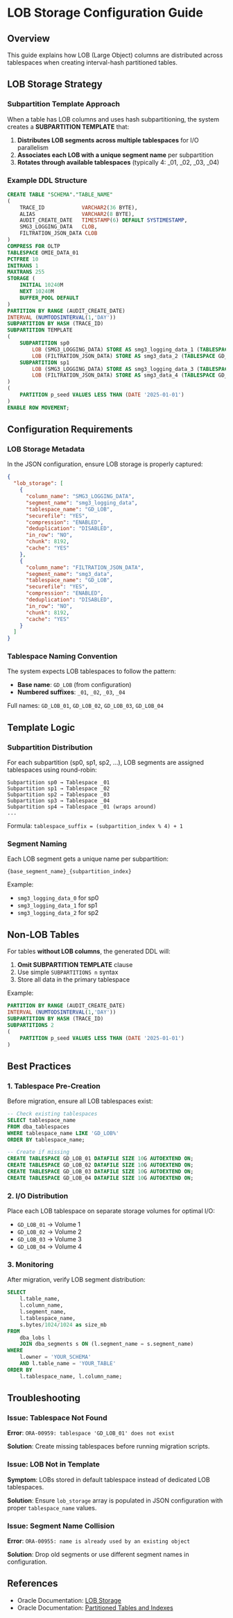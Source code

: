 # LOB Storage Configuration Guide

## Overview

This guide explains how LOB (Large Object) columns are distributed across tablespaces when creating interval-hash partitioned tables.

## LOB Storage Strategy

### Subpartition Template Approach

When a table has LOB columns and uses hash subpartitioning, the system creates a **SUBPARTITION TEMPLATE** that:

1. **Distributes LOB segments across multiple tablespaces** for I/O parallelism
2. **Associates each LOB with a unique segment name** per subpartition
3. **Rotates through available tablespaces** (typically 4: _01, _02, _03, _04)

### Example DDL Structure

```sql
CREATE TABLE "SCHEMA"."TABLE_NAME"
(
    TRACE_ID            VARCHAR2(36 BYTE),
    ALIAS               VARCHAR2(8 BYTE),
    AUDIT_CREATE_DATE   TIMESTAMP(6) DEFAULT SYSTIMESTAMP,
    SMG3_LOGGING_DATA   CLOB,
    FILTRATION_JSON_DATA CLOB
)
COMPRESS FOR OLTP
TABLESPACE OMIE_DATA_01
PCTFREE 10
INITRANS 1
MAXTRANS 255
STORAGE (
    INITIAL 10240M
    NEXT 10240M
    BUFFER_POOL DEFAULT
)
PARTITION BY RANGE (AUDIT_CREATE_DATE)
INTERVAL (NUMTODSINTERVAL(1,'DAY'))
SUBPARTITION BY HASH (TRACE_ID)
SUBPARTITION TEMPLATE
(
    SUBPARTITION sp0
        LOB (SMG3_LOGGING_DATA) STORE AS smg3_logging_data_1 (TABLESPACE GD_LOB_03),
        LOB (FILTRATION_JSON_DATA) STORE AS smg3_data_2 (TABLESPACE GD_LOB_04),
    SUBPARTITION sp1
        LOB (SMG3_LOGGING_DATA) STORE AS smg3_logging_data_3 (TABLESPACE GD_LOB_04),
        LOB (FILTRATION_JSON_DATA) STORE AS smg3_data_4 (TABLESPACE GD_LOB_03)
)
(
    PARTITION p_seed VALUES LESS THAN (DATE '2025-01-01')
)
ENABLE ROW MOVEMENT;
```

## Configuration Requirements

### LOB Storage Metadata

In the JSON configuration, ensure LOB storage is properly captured:

```json
{
  "lob_storage": [
    {
      "column_name": "SMG3_LOGGING_DATA",
      "segment_name": "smg3_logging_data",
      "tablespace_name": "GD_LOB",
      "securefile": "YES",
      "compression": "ENABLED",
      "deduplication": "DISABLED",
      "in_row": "NO",
      "chunk": 8192,
      "cache": "YES"
    },
    {
      "column_name": "FILTRATION_JSON_DATA",
      "segment_name": "smg3_data",
      "tablespace_name": "GD_LOB",
      "securefile": "YES",
      "compression": "ENABLED",
      "deduplication": "DISABLED",
      "in_row": "NO",
      "chunk": 8192,
      "cache": "YES"
    }
  ]
}
```

### Tablespace Naming Convention

The system expects LOB tablespaces to follow the pattern:

- **Base name**: `GD_LOB` (from configuration)
- **Numbered suffixes**: `_01`, `_02`, `_03`, `_04`

Full names: `GD_LOB_01`, `GD_LOB_02`, `GD_LOB_03`, `GD_LOB_04`

## Template Logic

### Subpartition Distribution

For each subpartition (sp0, sp1, sp2, ...), LOB segments are assigned tablespaces using round-robin:

```
Subpartition sp0 → Tablespace _01
Subpartition sp1 → Tablespace _02
Subpartition sp2 → Tablespace _03
Subpartition sp3 → Tablespace _04
Subpartition sp4 → Tablespace _01 (wraps around)
...
```

Formula: `tablespace_suffix = (subpartition_index % 4) + 1`

### Segment Naming

Each LOB segment gets a unique name per subpartition:

```
{base_segment_name}_{subpartition_index}
```

Example:
- `smg3_logging_data_0` for sp0
- `smg3_logging_data_1` for sp1
- `smg3_logging_data_2` for sp2

## Non-LOB Tables

For tables **without LOB columns**, the generated DDL will:

1. **Omit SUBPARTITION TEMPLATE** clause
2. Use simple `SUBPARTITIONS n` syntax
3. Store all data in the primary tablespace

Example:
```sql
PARTITION BY RANGE (AUDIT_CREATE_DATE)
INTERVAL (NUMTODSINTERVAL(1,'DAY'))
SUBPARTITION BY HASH (TRACE_ID)
SUBPARTITIONS 2
(
    PARTITION p_seed VALUES LESS THAN (DATE '2025-01-01')
)
```

## Best Practices

### 1. Tablespace Pre-Creation

Before migration, ensure all LOB tablespaces exist:

```sql
-- Check existing tablespaces
SELECT tablespace_name 
FROM dba_tablespaces 
WHERE tablespace_name LIKE 'GD_LOB%'
ORDER BY tablespace_name;

-- Create if missing
CREATE TABLESPACE GD_LOB_01 DATAFILE SIZE 10G AUTOEXTEND ON;
CREATE TABLESPACE GD_LOB_02 DATAFILE SIZE 10G AUTOEXTEND ON;
CREATE TABLESPACE GD_LOB_03 DATAFILE SIZE 10G AUTOEXTEND ON;
CREATE TABLESPACE GD_LOB_04 DATAFILE SIZE 10G AUTOEXTEND ON;
```

### 2. I/O Distribution

Place each LOB tablespace on separate storage volumes for optimal I/O:

- `GD_LOB_01` → Volume 1
- `GD_LOB_02` → Volume 2
- `GD_LOB_03` → Volume 3
- `GD_LOB_04` → Volume 4

### 3. Monitoring

After migration, verify LOB segment distribution:

```sql
SELECT 
    l.table_name,
    l.column_name,
    l.segment_name,
    l.tablespace_name,
    s.bytes/1024/1024 as size_mb
FROM 
    dba_lobs l
    JOIN dba_segments s ON (l.segment_name = s.segment_name)
WHERE 
    l.owner = 'YOUR_SCHEMA'
    AND l.table_name = 'YOUR_TABLE'
ORDER BY 
    l.tablespace_name, l.column_name;
```

## Troubleshooting

### Issue: Tablespace Not Found

**Error**: `ORA-00959: tablespace 'GD_LOB_01' does not exist`

**Solution**: Create missing tablespaces before running migration scripts.

### Issue: LOB Not in Template

**Symptom**: LOBs stored in default tablespace instead of dedicated LOB tablespaces.

**Solution**: Ensure `lob_storage` array is populated in JSON configuration with proper `tablespace_name` values.

### Issue: Segment Name Collision

**Error**: `ORA-00955: name is already used by an existing object`

**Solution**: Drop old segments or use different segment names in configuration.

## References

- Oracle Documentation: [LOB Storage](https://docs.oracle.com/en/database/oracle/oracle-database/19/sqlrf/CREATE-TABLE.html#GUID-F9CE0CC3-13AE-4744-A43C-EAC7A71AAAB6)
- Oracle Documentation: [Partitioned Tables and Indexes](https://docs.oracle.com/en/database/oracle/oracle-database/19/vldbg/partition-create-tables-indexes.html)
